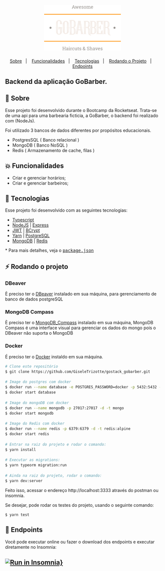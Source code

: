<h1 align="center">
    <img alt="GoBarber" title="#GoBarber" src="./src/images/gobarber.png" width="250px" />
</h1>

<p align="center">
  <a href="#rocket-sobre">Sobre</a>&nbsp;&nbsp;&nbsp;|&nbsp;&nbsp;&nbsp;
  <a href="#collision-funcionalidades">Funcionalidades</a>&nbsp;&nbsp;&nbsp;|&nbsp;&nbsp;&nbsp;
  <a href="#rocket-tecnologias">Tecnologias</a>&nbsp;&nbsp;&nbsp;|&nbsp;&nbsp;&nbsp;
  <a href="#zap-rodando-o-projeto">Rodando o Projeto</a>&nbsp;&nbsp;&nbsp;|&nbsp;&nbsp;&nbsp;
  <a href="#zap-rodando-o-projeto">Endpoints</a>
</p>

<h2>
<strong>Backend</strong> da aplicação GoBarber.
</h2>

## 🚀 Sobre

Esse projeto foi desenvolvido durante o Bootcamp da Rocketseat. Trata-se de uma api para uma barbearia ficticia, a GoBarber, o backend foi realizado com (NodeJs).

Foi utilizado 3 bancos de dados diferentes por propósitos educacionais.

- PostgresSQL ( Banco relacional )
- MongoDB ( Banco NoSQL )
- Redis ( Armazenamento de cache, filas )

## :collision: Funcionalidades

- Criar e gerenciar horários;
- Criar e gerenciar barbeiros;

## :rocket: Tecnologias

Esse projeto foi desenvolvido com as seguintes tecnologias:

- [Typescript](https://www.typescriptlang.org/)
- [NodeJS](https://nodejs.org/) | [Express](https://expressjs.com/pt-br/)
- [JWT](https://jwt.io/) | [BCrypt](https://github.com/dcodeIO/bcrypt.js#readme)
- [Yarn](https://yarnpkg.com/) | [PostgreSQL](https://www.postgresql.org/)
- [MongoDB](https://www.mongodb.com/) | [Redis](https://redis.io/)

\* Para mais detalhes, veja o <kbd>[package.json](./package.json)</kbd>

## :zap: Rodando o projeto


### DBeaver

È preciso ter o [DBeaver](https://dbeaver.com/) instalado em sua máquina, para gerenciamento de banco de dados postgreSQL

### MongoDB Compass

È preciso ter o [MongoDB_Compass](https://www.mongodb.com/try/download/compass) instalado em sua máquina, MongoDB Compass é uma interface visual para gerenciar os dados do mongo pois o DBeaver não suporta o MongoDB

### Docker

É preciso ter o [Docker](https://www.docker.com/) instaldo em sua máquina. 

```bash
# Clone este repositório
$ git clone https://github.com/GiseleTrizotte/gostack_gobarber.git

# Image do postgres com docker
$ docker run --name database -e POSTGRES_PASSWORD=docker -p 5432:5432 -d postgres
$ docker start database

# Image do mongoDB com docker
$ docker run --name mongodb -p 27017:27017 -d -t mongo
$ docker start mongodb

# Image do Redis com docker
$ docker run --name redis -p 6379:6379 -d -t redis:alpine
$ docker start redis

# Entrar na raiz do projeto e rodar o comando:
$ yarn install

# Executar as migrations:
$ yarn typeorm migration:run

# Ainda na raiz do projeto, rodar o comando:
$ yarn dev:server
```

Feito isso, acessar o endereço http://localhost:3333 através do postman ou insomnia.

Se desejar, pode rodar os testes do projeto, usando o seguinte comando:

```
$ yarn test
```



## :notebook: Endpoints

Você pode executar online ou fazer o download dos endpoints e executar diretamente no Insomnia:

## [![Run in Insomnia}](https://insomnia.rest/images/run.svg)](https://insomnia.rest/run/?label=&uri=https%3A%2F%2Fraw.githubusercontent.com%2FWallysonGalvao%2Frocketseat-gobarber%2Fmaster%2Fbackend%2Fendpoints.json)
